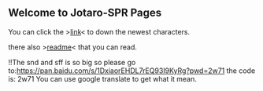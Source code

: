 ## Welcome to Jotaro-SPR Pages

You can click the >[link](https://github.com/Mmohet/Mmohet.github.io/)< to down the newest characters.

there also >[readme](https://github.com/Mmohet/Mmohet.github.io/blob/character-and-Readme/Characters%20and%20Readme/Readme.txt)< that you can read.

!!The snd and sff is so big so please go to:https://pan.baidu.com/s/1DxiaorEHDL7rEQ93I9KyRg?pwd=2w71 the code is: 2w71
You can use google translate to get what it mean.
